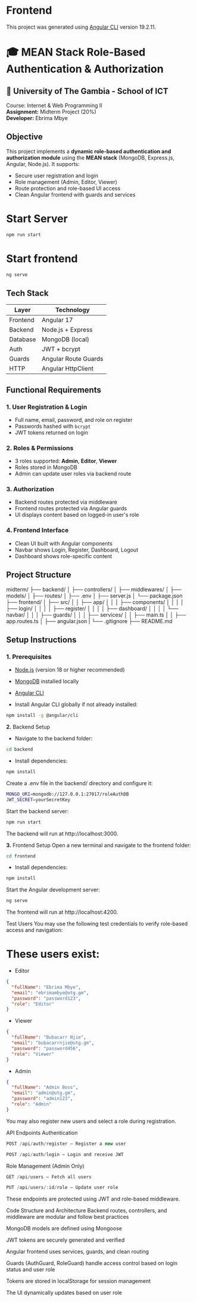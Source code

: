 # Frontend

This project was generated using [Angular CLI](https://github.com/angular/angular-cli) version 19.2.11.

# 🎓 MEAN Stack Role-Based Authentication & Authorization

## 📘 University of The Gambia - School of ICT

Course: Internet & Web Programming II  
**Assignment:** Midterm Project (20%)  
**Developer:** Ebrima Mbye

## Objective

This project implements a **dynamic role-based authentication and authorization module** using the **MEAN stack** (MongoDB, Express.js, Angular, Node.js). It supports:

- Secure user registration and login
- Role management (Admin, Editor, Viewer)
- Route protection and role-based UI access
- Clean Angular frontend with guards and services

# Start Server

```bash
npm run start
```

# Start frontend

```bash
ng serve
```

## Tech Stack

| Layer    | Technology           |
| -------- | -------------------- |
| Frontend | Angular 17           |
| Backend  | Node.js + Express    |
| Database | MongoDB (local)      |
| Auth     | JWT + bcrypt         |
| Guards   | Angular Route Guards |
| HTTP     | Angular HttpClient   |

## Functional Requirements

### 1. User Registration & Login

- Full name, email, password, and role on register
- Passwords hashed with `bcrypt`
- JWT tokens returned on login

### 2. Roles & Permissions

- 3 roles supported: **Admin**, **Editor**, **Viewer**
- Roles stored in MongoDB
- Admin can update user roles via backend route

### 3. Authorization

- Backend routes protected via middleware
- Frontend routes protected via Angular guards
- UI displays content based on logged-in user's role

### 4. Frontend Interface

- Clean UI built with Angular components
- Navbar shows Login, Register, Dashboard, Logout
- Dashboard shows role-specific content

## Project Structure

midterm/
├── backend/
│ ├── controllers/
│ ├── middlewares/
│ ├── models/
│ ├── routes/
│ ├── .env
│ ├── server.js
│ └── package.json
├── frontend/
│ ├── src/
│ │ ├── app/
│ │ │ ├── components/
│ │ │ │ ├── login/
│ │ │ │ ├── register/
│ │ │ │ ├── dashboard/
│ │ │ │ └── navbar/
│ │ │ ├── guards/
│ │ │ ├── services/
│ │ ├── main.ts
│ │ ├── app.routes.ts
│ ├── angular.json
| └── .gitignore
├── README.md

## Setup Instructions

### 1. Prerequisites

- [Node.js](https://nodejs.org/) (version 18 or higher recommended)
- [MongoDB](https://www.mongodb.com/try/download/community) installed locally
- [Angular CLI](https://angular.io/cli)

- Install Angular CLI globally if not already installed:

```bash
npm install -g @angular/cli
```

**2.** Backend Setup

- Navigate to the backend folder:

```bash
cd backend
```

- Install dependencies:

```bash
npm install
```

Create a .env file in the backend/ directory and configure it:

```bash
MONGO_URI=mongodb://127.0.0.1:27017/roleAuthDB
JWT_SECRET=yourSecretKey
```

Start the backend server:

```bash
npm run start
```

The backend will run at http://localhost:3000.

**3.** Frontend Setup
Open a new terminal and navigate to the frontend folder:

```bash
cd frontend
```

- Install dependencies:

```bash
npm install
```

Start the Angular development server:

```bash
ng serve
```

The frontend will run at http://localhost:4200.

Test Users
You may use the following test credentials to verify role-based access and navigation:

# These users exist:

- Editor

```json
{
  "fullName": "Ebrima Mbye",
  "email": "ebrimambye@utg.gm",
  "password": "password123",
  "role": "Editor"
}
```

- Viewer

```json
{
  "fullName": "Bubacarr Njie",
  "email": "bubacarrnjie@utg.gm",
  "password": "password456",
  "role": "Viewer"
}
```

- Admin

```json
{
  "fullName": "Admin Boss",
  "email": "admin@utg.gm",
  "password": "admin123",
  "role": "Admin"
}
```

You may also register new users and select a role during registration.

API Endpoints
Authentication

```js
POST /api/auth/register — Register a new user
```

```js
POST /api/auth/login — Login and receive JWT
```

Role Management (Admin Only)

```js
GET /api/users — Fetch all users
```

```js
PUT /api/users/:id/role — Update user role
```

These endpoints are protected using JWT and role-based middleware.

Code Structure and Architecture
Backend routes, controllers, and middleware are modular and follow best practices

MongoDB models are defined using Mongoose

JWT tokens are securely generated and verified

Angular frontend uses services, guards, and clean routing

Guards (AuthGuard, RoleGuard) handle access control based on login status and user role

Tokens are stored in localStorage for session management

The UI dynamically updates based on user role

